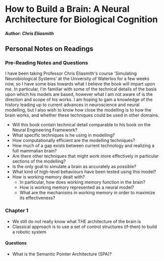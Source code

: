# How to Build a Brain: A Neural Architecture for Biological Cognition
#### Author: *Chris Eliasmith*
## Personal Notes on Readings

### Pre-Reading Notes and Questions

I have been taking Professor Chris Eliasmith's course 'Simulating Neurobiological Systems' at the University of Waterloo for a few weeks now, so I have some bias towards what I believe the book will impart upon me. In particular, I'm familiar with some of the technical details of the basis upon which his models are based, however what I am not aware of is the direction and scope of his works. I am hoping to gain a knowledge of the history leading up to current advances in neuroscience and neural modelling, but I also wish to know how close the modelling is to how the brain works, and whether these techniques could be used in other domains.

* Will this book contain technical detail comparable to his book on the Neural Engineering Framework?
* What specific techniques is he using in modelling?
* How computationally efficient are the modelling techniques?
* How much of a gap exists between current technology and realizing a full mammalian brain?
* Are there other techniques that might work more effectively in particular sections of the modelling?
* Is the only goal to simulate a brain as accurately as possible?
* What kind of high-level behaviours have been tested using this model?
* How is working memory dealt with?
    * In particular, how does working memory function in the brain?
    * How is working memory represented as a neural model?
    * What are the mechanisms in working memory in order to maximize its effectiveness?

### Chapter 1

* We still do not really know what THE architecture of the brain is
* Classical approach is to use a set of control structures (if-then) to build a robotic system

#### Questions

* What is the Semantic Pointer Architecture (SPA)?
